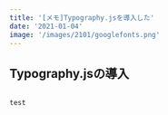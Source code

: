 ```yaml
---
title: '[メモ]Typography.jsを導入した'
date: '2021-01-04'
image: '/images/2101/googlefonts.png'
---
```



## Typography.jsの導入

```javascript

test
```